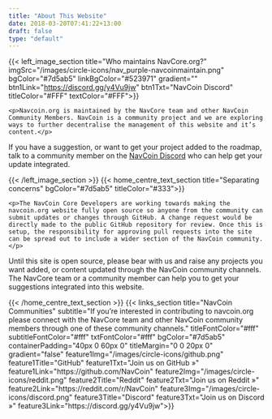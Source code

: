 ```yaml
---
title: "About This Website"
date: 2018-03-20T07:41:22+13:00
draft: false
type: "default"
---
```

{{< left_image_section
    title="Who maintains NavCore.org?"
    imgSrc="/images/circle-icons/nav_purple-navcoinmaintain.png"
    bgColor="#7d5ab5"
    linkBgColor="#523971"
    gradient=""
    btn1Link="https://discord.gg/y4Vu9jw"
    btn1Txt="NavCoin Discord"
    titleColor="#FFF"
    textColor="#FFF">}}

    <p>Navcoin.org is maintained by the NavCore team and other NavCoin Community Members. NavCoin is a community project and we are exploring ways to further decentralise the management of this website and it’s content.</p>

<p>If you have a suggestion, or want to get your project added to the roadmap, talk to a community member on the <a href="https://discord.gg/y4Vu9jw" class="white-txt-underline">NavCoin Discord</a> who can help get your update integrated.</p>
{{< /left_image_section >}}
{{< home_centre_text_section
    title="Separating concerns"
    bgColor="#7d5ab5"
    titleColor="#333">}}

    <p>The NavCoin Core Developers are working towards making the navcoin.org website fully open source so anyone from the community can submit updates or changes through GitHub. A change request would be directly made to the public GitHub repository for review. Once this is setup, the responsibility for approving pull requests into the site can be spread out to include a wider section of the NavCoin community.</p>

<p>Until this site is open source, please bear with us and raise any projects you want added, or content updated through the NavCoin community channels. The NavCore team or a community member can help you to get your suggestions integrated into this website.</p>
{{< /home_centre_text_section >}}
{{< links_section
    title="NavCoin Communities"
    subtitle="If you’re interested in contributing to navcoin.org please connect with the NavCore team and other NavCoin community members through one of these community channels."
    titleFontColor="#fff"
    subtitleFontColor="#fff"
    txtFontColor="#fff"
    bgColor="#7d5ab5"
    containerPadding="40px 0 60px 0"
    titleMargin="0 0 20px 0"
    gradient="false"
    feature1Img="/images/circle-icons/github.png"
    feature1Title="GitHub"
    feature1Txt="Join us on GitHub »"
    feature1Link="https://github.com/NavCoin"
    feature2Img="/images/circle-icons/reddit.png"
    feature2Title="Reddit"
    feature2Txt="Join us on Reddit »"
    feature2Link="https://reddit.com/r/NavCoin"
    feature3Img="/images/circle-icons/discord.png"
    feature3Title="Discord"
    feature3Txt="Join us on Discord »"
    feature3Link="https://discord.gg/y4Vu9jw">}}